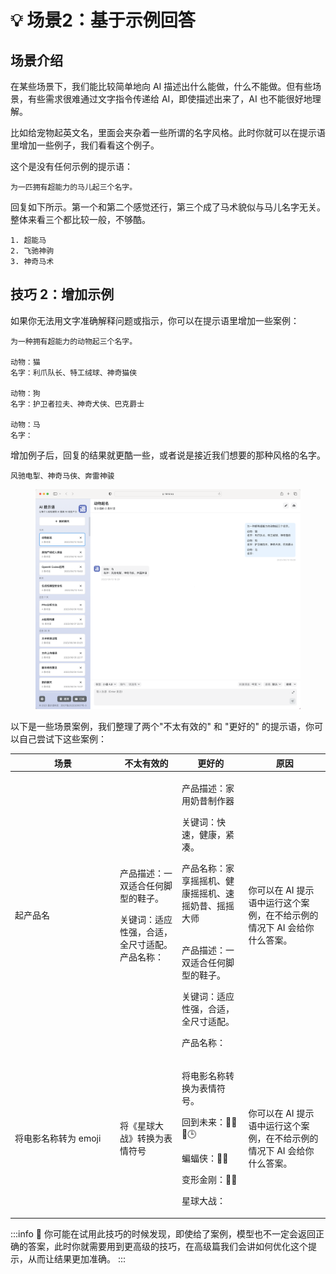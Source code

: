 # 💡 场景2：基于示例回答

## 场景介绍

在某些场景下，我们能比较简单地向 AI 描述出什么能做，什么不能做。但有些场景，有些需求很难通过文字指令传递给 AI，即使描述出来了，AI 也不能很好地理解。

比如给宠物起英文名，里面会夹杂着一些所谓的名字风格。此时你就可以在提示语里增加一些例子，我们看看这个例子。

这个是没有任何示例的提示语：

```other
为一匹拥有超能力的马儿起三个名字。
```

回复如下所示。第一个和第二个感觉还行，第三个成了马术貌似与马儿名字无关。整体来看三个都比较一般，不够酷。

```other
1. 超能马
2. 飞驰神驹
3. 神奇马术
```

## **技巧 2：增加示例**

如果你无法用文字准确解释问题或指示，你可以在提示语里增加一些案例：

```other
为一种拥有超能力的动物起三个名字。

动物：猫
名字：利爪队长、特工绒球、神奇猫侠

动物：狗
名字：护卫者拉夫、神奇犬侠、巴克爵士

动物：马
名字：
```

增加例子后，回复的结果就更酷一些，或者说是接近我们想要的那种风格的名字。

```other
风驰电掣、神奇马侠、奔雷神骏
```

<figure><img src="../.gitbook/assets/image (23).png" alt=""><figcaption></figcaption></figure>

以下是一些场景案例，我们整理了两个"不太有效的" 和 "更好的" 的提示语，你可以自己尝试下这些案例：

<table><thead><tr><th width="154">场景</th><th>不太有效的</th><th>更好的</th><th>原因</th></tr></thead><tbody><tr><td>起产品名</td><td><p>产品描述：一双适合任何脚型的鞋子。 </p><p>关键词：适应性强，合适，全尺寸适配。 产品名称：</p></td><td><p>产品描述：家用奶昔制作器 </p><p>关键词：快速，健康，紧凑。 </p><p>产品名称：家享摇摇机、健康摇摇机、速摇奶昔、摇摇大师</p><p><br>产品描述：一双适合任何脚型的鞋子。 </p><p>关键词：适应性强，合适，全尺寸适配。 </p><p>产品名称：</p></td><td>你可以在 AI 提示语中运行这个案例，在不给示例的情况下 AI 会给你什么答案。</td></tr><tr><td>将电影名称转为 emoji</td><td>将《星球大战》转换为表情符号</td><td><p>将电影名称转换为表情符号。 </p><p>回到未来：👨👴🚗🕒 </p><p>蝙蝠侠：🤵🦇 </p><p>变形金刚：🚗🤖 </p><p>星球大战：</p></td><td>你可以在 AI 提示语中运行这个案例，在不给示例的情况下 AI 会给你什么答案。</td></tr></tbody></table>



:::info 🔴 你可能在试用此技巧的时候发现，即使给了案例，模型也不一定会返回正确的答案，此时你就需要用到更高级的技巧，在高级篇我们会讲如何优化这个提示，从而让结果更加准确。 :::
